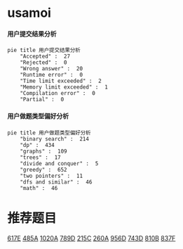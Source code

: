 # usamoi

<!-- tabs:start -->



#### **用户提交结果分析**

```mermaid
pie title 用户提交结果分析
    "Accepted" :  27
    "Rejected" :  0
    "Wrong answer" :  20
    "Runtime error" :  0
    "Time limit exceeded" :  2
    "Memory limit exceeded" :  1
    "Compilation error" :  0
    "Partial" :  0
```

#### **用户做题类型偏好分析**

```mermaid
pie title 用户做题类型偏好分析
    "binary search" :  214
    "dp" :  434
    "graphs" :  109
    "trees" :  17
    "divide and conquer" :  5
    "greedy" :  652
    "two pointers" :  11
    "dfs and similar" :  46
    "math" :  46
```



<!-- tabs:end -->
# 推荐题目
[617E](https://codeforces.com/contest/617/problem/E)
[485A](https://codeforces.com/contest/485/problem/A)
[1020A](https://codeforces.com/contest/1020/problem/A)
[789D](https://codeforces.com/contest/789/problem/D)
[215C](https://codeforces.com/contest/215/problem/C)
[260A](https://codeforces.com/contest/260/problem/A)
[956D](https://codeforces.com/contest/956/problem/D)
[743D](https://codeforces.com/contest/743/problem/D)
[810B](https://codeforces.com/contest/810/problem/B)
[837F](https://codeforces.com/contest/837/problem/F)
